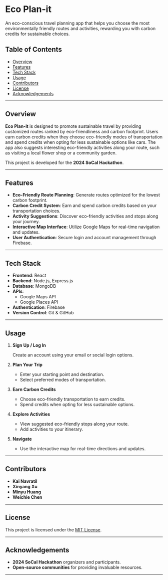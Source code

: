 # Eco Plan-it

An eco-conscious travel planning app that helps you choose the most environmentally friendly routes and activities, rewarding you with carbon credits for sustainable choices.

## Table of Contents

- [Overview](#overview)
- [Features](#features)
- [Tech Stack](#tech-stack)
- [Usage](#usage)
- [Contributors](#contributors)
- [License](#license)
- [Acknowledgements](#acknowledgements)

---

## Overview

**Eco Plan-it** is designed to promote sustainable travel by providing customized routes ranked by eco-friendliness and carbon footprint. Users earn carbon credits when they choose eco-friendly modes of transportation and spend credits when opting for less sustainable options like cars. The app also suggests interesting eco-friendly activities along your route, such as visiting a local flower shop or a community garden.

This project is developed for the **2024 SoCal Hackathon**.

---

## Features

- **Eco-Friendly Route Planning**: Generate routes optimized for the lowest carbon footprint.
- **Carbon Credit System**: Earn and spend carbon credits based on your transportation choices.
- **Activity Suggestions**: Discover eco-friendly activities and stops along your journey.
- **Interactive Map Interface**: Utilize Google Maps for real-time navigation and updates.
- **User Authentication**: Secure login and account management through Firebase.

---

## Tech Stack

- **Frontend**: React
- **Backend**: Node.js, Express.js
- **Database**: MongoDB
- **APIs**:
  - Google Maps API
  - Google Places API
- **Authentication**: Firebase
- **Version Control**: Git & GitHub

---

## Usage

1. **Sign Up / Log In**

   Create an account using your email or social login options.

2. **Plan Your Trip**

   - Enter your starting point and destination.
   - Select preferred modes of transportation.

3. **Earn Carbon Credits**

   - Choose eco-friendly transportation to earn credits.
   - Spend credits when opting for less sustainable options.

4. **Explore Activities**

   - View suggested eco-friendly stops along your route.
   - Add activities to your itinerary.

5. **Navigate**

   - Use the interactive map for real-time directions and updates.

---

## Contributors

- **Kai Navratil**
- **Xinyang Xu**
- **Minyu Huang**
- **Weichie Chen**

---

## License

This project is licensed under the [MIT License](LICENSE).

---

## Acknowledgements

- **2024 SoCal Hackathon** organizers and participants.
- **Open-source communities** for providing invaluable resources.

---
